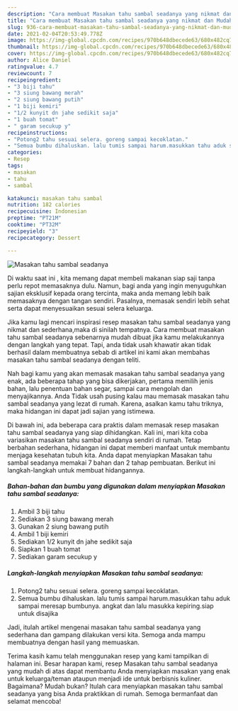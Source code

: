 ```yaml
---
description: "Cara membuat Masakan tahu sambal seadanya yang nikmat dan Mudah Dibuat"
title: "Cara membuat Masakan tahu sambal seadanya yang nikmat dan Mudah Dibuat"
slug: 936-cara-membuat-masakan-tahu-sambal-seadanya-yang-nikmat-dan-mudah-dibuat
date: 2021-02-04T20:53:49.778Z
image: https://img-global.cpcdn.com/recipes/970b648dbecede63/680x482cq70/masakan-tahu-sambal-seadanya-foto-resep-utama.jpg
thumbnail: https://img-global.cpcdn.com/recipes/970b648dbecede63/680x482cq70/masakan-tahu-sambal-seadanya-foto-resep-utama.jpg
cover: https://img-global.cpcdn.com/recipes/970b648dbecede63/680x482cq70/masakan-tahu-sambal-seadanya-foto-resep-utama.jpg
author: Alice Daniel
ratingvalue: 4.7
reviewcount: 7
recipeingredient:
- "3 biji tahu"
- "3 siung bawang merah"
- "2 siung bawang putih"
- "1 biji kemiri"
- "1/2 kunyit dn jahe sedikit saja"
- "1 buah tomat"
- " garam secukup y"
recipeinstructions:
- "Potong2 tahu sesuai selera. goreng sampai kecoklatan."
- "Semua bumbu dihaluskan. lalu tumis sampai harum.masukkan tahu aduk sampai meresap bumbunya. angkat dan lalu masukka kepiring.siap untuk disajika"
categories:
- Resep
tags:
- masakan
- tahu
- sambal

katakunci: masakan tahu sambal 
nutrition: 182 calories
recipecuisine: Indonesian
preptime: "PT21M"
cooktime: "PT32M"
recipeyield: "3"
recipecategory: Dessert

---
```



![Masakan tahu sambal seadanya](https://img-global.cpcdn.com/recipes/970b648dbecede63/680x482cq70/masakan-tahu-sambal-seadanya-foto-resep-utama.jpg)

Di waktu  saat ini , kita memang dapat membeli makanan siap saji tanpa perlu repot memasaknya dulu. Namun, bagi anda yang ingin menyuguhkan sajian eksklusif kepada orang tercinta, maka anda memang lebih baik memasaknya dengan tangan sendiri. Pasalnya, memasak sendiri lebih sehat serta dapat menyesuaikan sesuai selera keluarga.

Jika kamu lagi mencari inspirasi resep masakan tahu sambal seadanya yang nikmat dan sederhana,maka di sinilah tempatnya. Cara membuat masakan tahu sambal seadanya  sebenarnya mudah dibuat jika kamu melakukannya dengan langkah yang tepat. Tapi, anda tidak usah khawatir akan tidak berhasil dalam membuatnya 
sebab di artikel ini kami akan membahas masakan tahu sambal seadanya dengan teliti.  



Nah bagi kamu yang akan memasak masakan tahu sambal seadanya yang enak, ada beberapa tahap yang bisa dikerjakan, pertama memilih jenis bahan, lalu penentuan bahan segar, sampai cara mengolah dan menyajikannya. Anda Tidak usah pusing kalau mau memasak masakan tahu sambal seadanya yang lezat di rumah. Karena, asalkan kamu  tahu triknya, maka hidangan ini dapat jadi sajian yang istimewa.

Di bawah ini, ada beberapa cara praktis  dalam memasak resep masakan tahu sambal seadanya yang siap dihidangkan. Kali ini, mari kita coba variasikan masakan tahu sambal seadanya sendiri di rumah. Tetap berbahan sederhana, hidangan ini dapat memberi manfaat untuk membantu menjaga kesehatan tubuh kita. Anda dapat menyiapkan Masakan tahu sambal seadanya memakai 7 bahan dan 2 tahap pembuatan. Berikut ini langkah-langkah untuk membuat hidangannya.

<!--inarticleads1-->

##### Bahan-bahan dan bumbu yang digunakan dalam menyiapkan Masakan tahu sambal seadanya:

1. Ambil 3 biji tahu
1. Sediakan 3 siung bawang merah
1. Gunakan 2 siung bawang putih
1. Ambil 1 biji kemiri
1. Sediakan 1/2 kunyit dn jahe sedikit saja
1. Siapkan 1 buah tomat
1. Sediakan  garam secukup y




<!--inarticleads2-->

##### Langkah-langkah menyiapkan Masakan tahu sambal seadanya:

1. Potong2 tahu sesuai selera. goreng sampai kecoklatan.
1. Semua bumbu dihaluskan. lalu tumis sampai harum.masukkan tahu aduk sampai meresap bumbunya. angkat dan lalu masukka kepiring.siap untuk disajika




Jadi, itulah artikel mengenai  masakan tahu sambal seadanya  yang sederhana dan gampang dilakukan versi kita. Semoga anda mampu membuatnya dengan hasil yang memuaskan. 

Terima kasih kamu telah menggunakan resep yang kami tampilkan di halaman ini. Besar harapan kami, resep  Masakan tahu sambal seadanya yang mudah di atas dapat membantu Anda menyiapkan masakan yang enak untuk keluarga/teman ataupun menjadi ide untuk berbisnis kuliner. Bagaimana? Mudah bukan? Itulah cara menyiapkan masakan tahu sambal seadanya yang bisa Anda praktikkan di rumah. Semoga bermanfaat dan selamat mencoba!

